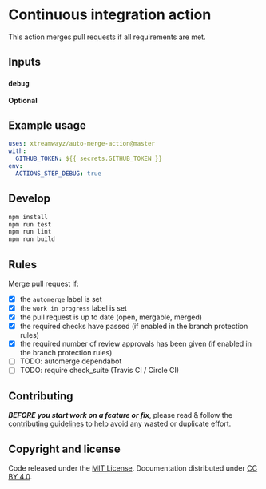 # Continuous integration action

This action merges pull requests if all requirements are met.

## Inputs

### `debug`

**Optional**

## Example usage

```yaml
uses: xtreamwayz/auto-merge-action@master
with:
  GITHUB_TOKEN: ${{ secrets.GITHUB_TOKEN }}
env:
  ACTIONS_STEP_DEBUG: true
```

## Develop

```bash
npm install
npm run test
npm run lint
npm run build
```

## Rules

Merge pull request if:

- [x] the `automerge` label is set
- [x] the `work in progress` label is set
- [x] the pull request is up to date (open, mergable, merged)
- [x] the required checks have passed (if enabled in the branch protection rules)
- [x] the required number of review approvals has been given (if enabled in the branch protection rules)
- [ ] TODO: automerge dependabot
- [ ] TODO: require check_suite (Travis CI / Circle CI)

## Contributing

***BEFORE you start work on a feature or fix***, please read & follow the
[contributing guidelines](https://github.com/xtreamwayz/.github/blob/master/CONTRIBUTING.md#contributing)
to help avoid any wasted or duplicate effort.

## Copyright and license

Code released under the [MIT License](https://github.com/xtreamwayz/.github/blob/master/LICENSE.md).
Documentation distributed under [CC BY 4.0](https://creativecommons.org/licenses/by/4.0/).
